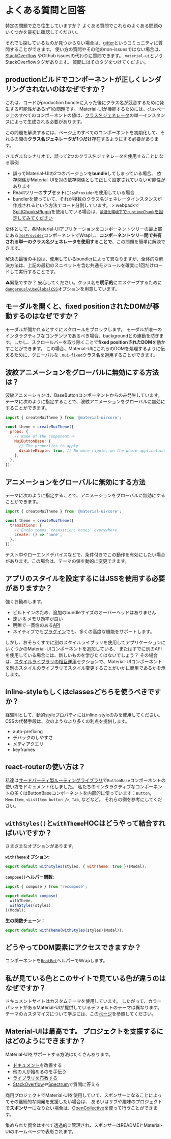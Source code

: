 # よくある質問と回答

<p class="description">特定の問題で立ち往生していますか？ よくある質問でこれらのよくある問題のいくつかを最初に確認してください。</p>

それでも探しているものが見つからない場合は、[gitter](https://gitter.im/mui-org/material-ui)というコミュニティに質問することができます。 使い方の質問やその他のnon-issuesではない場合は、[StackOverflow](https://stackoverflow.com/questions/tagged/material-ui) やGithub issuesの代わりに質問できます。 `material-ui`というStackOverflowタグがあります。 質問にはそのタグをつけてください。

## productionビルドでコンポーネントが正しくレンダリングされないのはなぜですか？

これは、コードがproduction bundleに入った後にクラス名が競合するために発生する可能性があるn°1の問題です。 Material-UIが機能するためには、`clsx`ページ上のすべてのコンポーネントの値は、[クラス名ジェネレータ](/customization/css-in-js/#creategenerateclassname-options-class-name-generator)の単一インスタンスによって生成される必要があります。

この問題を解決するには、ページ上のすべてのコンポーネントを初期化して、それらの間の**クラス名ジェネレータが1つだけ**存在するようにする必要があります。

さまざまなシナリオで、誤って2つのクラス名ジェネレータを使用することになる事例

- 誤ってMaterial-UIの2つのバージョンを**bundle**してしまっている場合、 依存関係がMaterial-UIを対の依存関係として正しく設定されていない可能性があります
- Reactツリーの**サブセット**に`JssProvider`を使用している場合
- bundlerを使っていて、それが複数のクラス名ジェネレータインスタンスが作成されるという方法でコード分割しています。 > webpackで [SplitChunksPlugin](https://webpack.js.org/plugins/split-chunks-plugin/)を使用している場合は、[`最適化環境下`で`runtimeChunk`を設定してみてください](https://webpack.js.org/configuration/optimization/#optimization-runtimechunk)

全体として、各Material-UIアプリケーションをコンポーネントツリーの最上部にある[`JssProvider`](/customization/css-in-js/#jssprovider)コンポーネントでWrapし、**コンポーネントツリー間で共有される単一のクラス名ジェネレータを使用することで**、この問題を簡単に解決できます。

解決の最後の手段は、使用しているbundlerによって異なりますが、全体的な解決方法は、上記の最初のスニペットを含む共通モジュールを確実に1回だけロードして実行することです。

⚠️緊急ですか？ 安心してください。クラス名を**明示的**にエスケープするために[`dangerouslyUseGlobalCSS`](/customization/css-in-js/#global-css)オプションを用意しています。

## モーダルを開くと、fixed positionされたDOMが移動するのはなぜですか？

モーダルが開かれるとすぐにスクロールをブロックします。 モーダルが唯一のインタラクティブなコンテンツであるべき場合、backgroundとの連動を防ぎます。しかし、スクロールバーを取り除くことで**fixed positionされたDOM**を動かすことができます。 この場合、Material-UIにこれらのDOMを処理するように伝えるために、グローバルな `.mui-fixed`クラス名を適用することができます。

## 波紋アニメーションをグローバルに無効にする方法は？

波紋アニメーションは、BaseButtonコンポーネントからのみ発生しています。 テーマに次のように指定することで、波紋アニメーションをグローバルに無効にすることができます。

```js
import { createMuiTheme } from '@material-ui/core';

const theme = createMuiTheme({
  props: {
    // Name of the component ⚛️
    MuiButtonBase: {
      // The properties to apply
      disableRipple: true, // No more ripple, on the whole application 
    },
  },
});
```

## アニメーションをグローバルに無効にする方法

テーマに次のように指定することで、アニメーションをグローバルに無効にすることができます。

```js
import { createMuiTheme } from '@material-ui/core';

const theme = createMuiTheme({
  transitions: {
    // Então temos `transition: none;` everywhere
    create: () => 'none',
  },
});
```

テスト中やローエンドデバイスなどで、条件付きでこの動作を有効にしたい場合があります。この場合は、テーマの値を動的に変更できます。

## アプリのスタイルを設定するにはJSSを使用する必要がありますか？

強くお勧めします。

- ビルトインのため、追加のbundleサイズのオーバーヘッドはありません
- 速い & メモリ効率が良い
- 明瞭で一貫性のある[API](https://cssinjs.org/json-api/)
- ネイティブでも[プラグイン](https://cssinjs.org/plugins/)でも、多くの高度な機能をサポートします。

しかし、おそらくすでに別のスタイルライブラリを使用してアプリケーションにいくつかのMaterial-UIコンポーネントを追加している、 またはすでに別のAPIを使用している場合には、新しいものを学びたくはないでしょう？ その場合は、[スタイルライブラリの相互運用](/guides/interoperability/)セクションで、Material-UIコンポーネントを別のスタイルのライブラリでスタイル変更することがいかに簡単であるかを示します。

## inline-styleもしくはclassesどちらを使うべきですか？

経験則として、動的styleプロパティにはinline-styleのみを使用してください。 CSSの代替手段は、次のようなより多くの利点を提供します。

- auto-prefixing
- デバックのしやすさ
- メディアクエリ
- keyframes

## react-routerの使い方は？

私達は[サードパーティ製ルーティングライブラリ](/demos/buttons/#third-party-routing-library)で`ButtonBase`コンポーネントの使い方をドキュメント化しました。 私たちのインタラクティブなコンポーネントの多くはButtonBaseコンポーネントを内部的に使っています：`Button`, `MenuItem`, `<ListItem button />`, `Tab`, などなど。 それらの例を参考にしてください。

## `withStyles()`と`withTheme`HOCはどうやって結合すればいいですか？

さまざまなオプションがあります。

**`withTheme`オプション:**

```js
export default withStyles(styles, { withTheme: true })(Modal);
```

**`compose()`ヘルパー関数:**

```js
import { compose } from 'recompose';

export default compose(
  withTheme,
  withStyles(styles)
)(Modal);
```

**生の関数チェーン：**

```js
export default withTheme(withStyles(styles)(Modal));
```

## どうやってDOM要素にアクセスできますか？

コンポーネントを[`RootRef`](/api/root-ref/)ヘルパーでWrapします。

## 私が見ている色とこのサイトで見ている色が違うのはなぜですか？

ドキュメントサイトはカスタムテーマを使用しています。 したがって、カラーパレットがあるMaterial-UIが提供しているデフォルトのテーマは異なります。 テーマのカスタマイズについて学ぶには、この[ページ](/customization/themes/)を参照してください。

## Material-UIは最高です。 プロジェクトを支援するにはどのようにできますか？

Material-UIをサポートする方法はたくさんあります。

- [ドキュメント](https://github.com/mui-org/material-ui/tree/next/docs)を改善する 
- 他の人が始めるのを手伝う
- [ライブラリを布教する](https://twitter.com/MaterialUI) 
- [StackOverflow](https://stackoverflow.com/questions/tagged/material-ui)や[Spectrum](https://spectrum.chat/material-ui)で質問に答える

商用プロジェクトでMaterial-UIを使用していて、スポンサーになることによってその継続的な開発を支援したい場合は、 あるいはサブや趣味のプロジェクトで**スポンサー**になりたい場合は、[OpenCollective](https://opencollective.com/material-ui)を使って行うことができます。

集められた資金はすべて透過的に管理され、スポンサーはREADMEとMaterial-UIのホームページで表彰されます。
